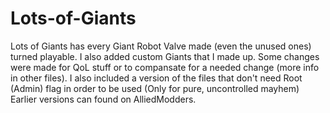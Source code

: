 # Lots-of-Giants
Lots of Giants has every Giant Robot Valve made (even the unused ones) turned playable.
I also added custom Giants that I made up.
Some changes were made for QoL stuff or to compansate for a needed change (more info in other files).
I also included a version of the files that don't need Root (Admin) flag in order to be used (Only for pure, uncontrolled mayhem)
Earlier versions can found on AlliedModders.
